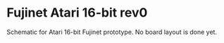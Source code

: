 # Fujinet Atari 16-bit rev0

Schematic for Atari 16-bit Fujinet prototype. No board layout is done yet.

